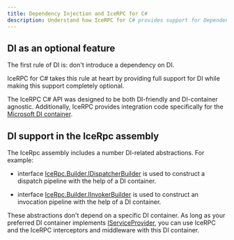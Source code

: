 ```yaml
---
title: Dependency Injection and IceRPC for C#
description: Understand how IceRPC for C# provides support for Dependency Injection (DI).
---
```


## DI as an optional feature

The first rule of DI is: don't introduce a dependency on DI.

IceRPC for C# takes this rule at heart by providing full support for DI while making this support completely optional.

The IceRPC C# API was designed to be both DI-friendly and DI-container agnostic. Additionally, IceRPC provides
integration code specifically for the
[Microsoft DI container](https://learn.microsoft.com/en-us/dotnet/core/extensions/dependency-injection).

## DI support in the IceRpc assembly

The IceRpc assembly includes a number DI-related abstractions. For example:
- interface [IceRpc.Builder.IDispatcherBuilder](https://api.testing.zeroc.com/csharp/api/IceRpc.Builder.IDispatcherBuilder.html)
is used to construct a dispatch pipeline with the help of a DI container.

- interface [IceRpc.Builder.IInvokerBuilder](https://api.testing.zeroc.com/csharp/api/IceRpc.Builder.IInvokerBuilder.html)
is used to construct an invocation pipeline with the help of a DI container.

These abstractions don't depend on a specific DI container. As long as your preferred DI container implements
[IServiceProvider](https://learn.microsoft.com/en-us/dotnet/api/system.iserviceprovider?view=net-7.0), you can use
IceRPC and the IceRPC interceptors and middleware with this DI container.
